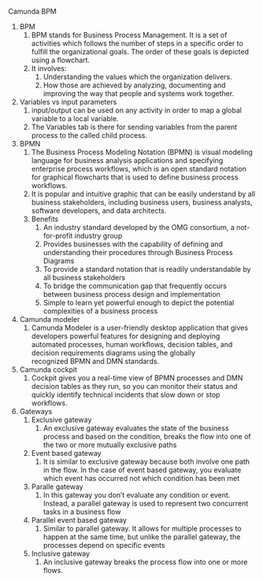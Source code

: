 Camunda BPM

1. BPM
    1.  BPM stands for Business Process Management. It is a set of activities which follows the number of steps in a specific order to fulfill the organizational goals. The order of these goals is depicted using a flowchart.
    2. It involves:
        1. Understanding the values which the organization delivers.
        2. How those are achieved by analyzing, documenting and improving the way that people and systems work together.
2. Variables vs input parameters
    1. input/output can be used on any activity in order to map a global variable to a local variable.
    2. The Variables tab is there for sending variables from the parent process to the called child process.
3. BPMN
    1. The Business Process Modeling Notation (BPMN) is visual modeling language for business analysis applications and specifying enterprise process workflows, which is an open standard notation for graphical flowcharts that is used to define business process workflows. 
    2. It is popular and intuitive graphic that can be easily understand by all business stakeholders, including business users, business analysts, software developers, and data architects.
    3. Benefits
        1. An industry standard developed by the OMG consortium, a not-for-profit industry group
        2.  Provides businesses with the capability of defining and understanding their procedures through Business Process Diagrams
        3.  To provide a standard notation that is readily understandable by all business stakeholders
        4.  To bridge the communication gap that frequently occurs between business process design and implementation
        5.  Simple to learn yet powerful enough to depict the potential complexities of a business process
4. Camunda modeler
    1. Camunda Modeler is a user-friendly desktop application that gives developers powerful features for designing and deploying automated processes, human workflows, decision tables, and decision requirements diagrams using the globally recognized BPMN and DMN standards.
5. Camunda cockpit 
    1. Cockpit gives you a real-time view of BPMN processes and DMN decision tables as they run, so you can monitor their status and quickly identify technical incidents that slow down or stop workflows.
6. Gateways
    1. Exclusive gateway
        1. An exclusive gateway evaluates the state of the business process and based on the condition, breaks the flow into one of the two or more mutually exclusive paths
    2. Event based gateway
        1. It is similar to exclusive gateway because both involve one path in the flow. In the case of event based gateway, you evaluate which event has occurred not which condition has been met
    3. Paralle gateway
        1. In this gateway you don’t evaluate any condition or event. Instead, a parallel gateway is used to represent two concurrent tasks in a business flow
    4. Parallel event based gateway
        1. Similar to parallel gateway. It allows for multiple processes to happen at the same time, but unlike the parallel gateway, the processes depend on specific events
    5. Inclusive gateway
        1. An inclusive gateway breaks the process flow into one or more flows. 
